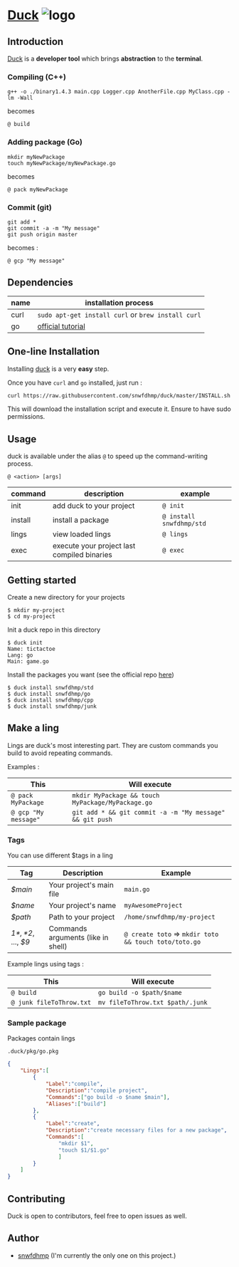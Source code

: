 # [Duck]() ![logo][logo-xs]

## Introduction

[Duck]() is a **developer tool** which brings **abstraction** to the **terminal**.

### Compiling (C++)

```
g++ -o ./binary1.4.3 main.cpp Logger.cpp AnotherFile.cpp MyClass.cpp -lm -Wall
```

becomes

```
@ build
```

### Adding package (Go)

```
mkdir myNewPackage
touch myNewPackage/myNewPackage.go
```

becomes

```
@ pack myNewPackage
```

### Commit (git)

```
git add *
git commit -a -m "My message"
git push origin master
```

becomes :

```
@ gcp "My message"
```

## Dependencies

| name | installation process |
| --- | --- |
| curl | `sudo apt-get install curl` or `brew install curl` |
| go | [official tutorial](https://golang.org/doc/install) |


## One-line Installation

Installing [duck]() is a very **easy** step.

Once you have `curl` and `go` installed, just run :

```bash
curl https://raw.githubusercontent.com/snwfdhmp/duck/master/INSTALL.sh | bash
```

This will download the installation script and execute it. Ensure to have sudo permissions.

## Usage

duck is available under the alias `@` to speed up the command-writing process.

`@ <action> [args]`

| command | description | example |
| --- | --- | --- |
| init | add duck to your project | `@ init` |
| install | install a package | `@ install snwfdhmp/std` |
| lings | view loaded lings | `@ lings` |
| exec | execute your project last compiled binaries | `@ exec` |

## Getting started

Create a new directory for your projects

```
$ mkdir my-project
$ cd my-project
```
Init a duck repo in this directory

```
$ duck init
Name: tictactoe
Lang: go
Main: game.go
```

Install the packages you want (see the official repo [here](https://github.com/snwfdhmp/duck-core))

```
$ duck install snwfdhmp/std
$ duck install snwfdhmp/go
$ duck install snwfdhmp/cpp
$ duck install snwfdhmp/junk
```

## Make a ling

Lings are duck's most interesting part.
They are custom commands you build to avoid repeating commands.

Examples :

| This | Will execute |
| --- | --- |
| `@ pack MyPackage` | `mkdir MyPackage && touch MyPackage/MyPackage.go` |
| `@ gcp "My message"` | `git add * && git commit -a -m "My message" && git push` |

### Tags

You can use different $tags in a ling

| Tag | Description | Example |
| --- | --- | --- |
| *$main* | Your project's main file | `main.go` |
| *$name* | Your project's name | `myAwesomeProject` |
| *$path* | Path to your project | `/home/snwfdhmp/my-project` |
| *$1*, *$2*, ..., *$9* | Commands arguments (like in shell) | `@ create toto` => `mkdir toto && touch toto/toto.go` |

Example lings using tags :

| This | Will execute |
| --- | --- |
| `@ build` | `go build -o $path/$name` |
| `@ junk fileToThrow.txt` | `mv fileToThrow.txt $path/.junk` |

### Sample package

Packages contain lings

<code>.duck/pkg/go.pkg</code>

```json
{
	"Lings":[
		{
			"Label":"compile",
			"Description":"compile project",
			"Commands":["go build -o $name $main"],
			"Aliases":["build"]
		},
		{
			"Label":"create",
			"Description":"create necessary files for a new package",
			"Commands":[
				"mkdir $1",
				"touch $1/$1.go"
				]
		}
	]
}
```


## Contributing

Duck is open to contributors, feel free to open issues as well.

## Author

- [snwfdhmp](http://github.com/snwfdhmp) (I'm currently the only one on this project.)



[logo-xs]: https://www.github.com/snwfdhmp/duck/raw/master/ressources/img/logo-xs.png "Logo"